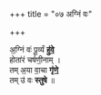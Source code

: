 +++
title = "०७ अग्निं वः"

+++

अ॒ग्निं वः॑ पू॒र्व्यं **हु॑वे॒**  
होता॑रं चर्षणी॒नाम् ।  
तम् अ॒या वा॒चा **गृ॑णे॒**  
तम् उ॑ वः **स्तुषे** ॥
